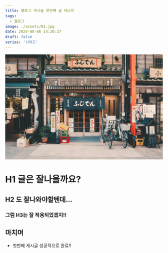 ```yaml
---
title: 블로그 게시글 첫번째 글 테스트
tags:
  - 블로그
image: ./assets/01.jpg
date: 2024-08-06 14:20:27
draft: false
series: '시리즈'
---
```


![banner](./assets/01.jpg)

# H1 글은 잘나올까요?

## H2 도 잘나와야할텐데...

### 그럼 H3는 잘 적용되었겠지!!

## 마치며

- 첫번째 게시글 성공적으로 완료!!

